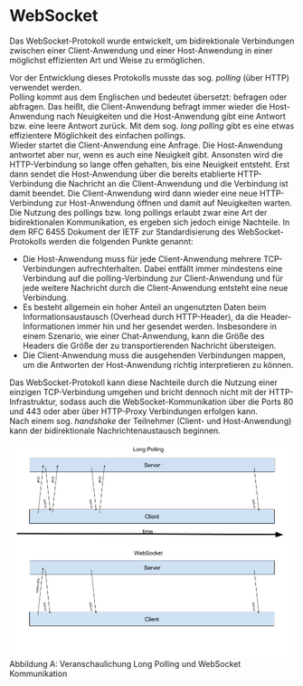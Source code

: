 # WebSocket

Das WebSocket-Protokoll wurde entwickelt, um bidirektionale Verbindungen zwischen einer Client-Anwendung und einer Host-Anwendung in einer möglichst effizienten Art und Weise zu ermöglichen.  
  
Vor der Entwicklung dieses Protokolls musste das sog. _polling_ (über HTTP) verwendet werden.  
Polling kommt aus dem Englischen und bedeutet übersetzt: befragen oder abfragen. Das heißt, die Client-Anwendung befragt immer wieder die Host-Anwendung nach Neuigkeiten und die Host-Anwendung gibt eine Antwort bzw. eine leere Antwort zurück. Mit dem sog. _long polling_ gibt es eine etwas effizientere Möglichkeit des einfachen pollings.  
Wieder startet die Client-Anwendung eine Anfrage. Die Host-Anwendung antwortet aber nur, wenn es auch eine Neuigkeit gibt. Ansonsten wird die HTTP-Verbindung so lange offen gehalten, bis eine Neuigkeit entsteht. Erst dann sendet die Host-Anwendung über die bereits etablierte HTTP-Verbindung die Nachricht an die Client-Anwendung und die Verbindung ist damit beendet. Die Client-Anwendung wird dann wieder eine neue HTTP-Verbindung zur Host-Anwendung öffnen und damit auf Neuigkeiten warten.  
Die Nutzung des pollings bzw. long pollings erlaubt zwar eine Art der bidirektionalen Kommunikation, es ergeben sich jedoch einige Nachteile. In dem RFC 6455 Dokument der IETF zur Standardisierung des WebSocket-Protokolls werden die folgenden Punkte genannt:  
* Die Host-Anwendung muss für jede Client-Anwendung mehrere TCP-Verbindungen aufrechterhalten. Dabei entfällt immer mindestens eine Verbindung auf die polling-Verbindung zur Client-Anwendung und für jede weitere Nachricht durch die Client-Anwendung entsteht eine neue Verbindung.
* Es besteht allgemein ein hoher Anteil an ungenutzten Daten beim Informationsaustausch (Overhead durch HTTP-Header), da die Header-Informationen immer hin und her gesendet werden. Insbesondere in einem Szenario, wie einer Chat-Anwendung, kann die Größe des Headers die Größe der zu transportierenden Nachricht übersteigen.
* Die Client-Anwendung muss die ausgehenden Verbindungen mappen, um die Antworten der Host-Anwendung richtig interpretieren zu können.  
  
  
Das WebSocket-Protokoll kann diese Nachteile durch die Nutzung einer einzigen TCP-Verbindung umgehen und bricht dennoch nicht mit der HTTP-Infrastruktur, sodass auch die WebSocket-Kommunikation über die Ports 80 und 443 oder aber über HTTP-Proxy Verbindungen erfolgen kann.  
Nach einem sog. _handshake_ der Teilnehmer (Client- und Host-Anwendung) kann der bidirektionale Nachrichtenaustausch beginnen.


![](../../assets/longpolling_websocket.png)Abbildung A: Veranschaulichung Long Polling und WebSocket Kommunikation



